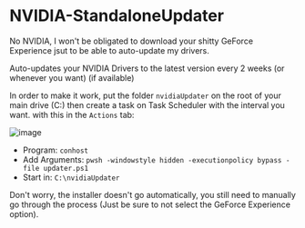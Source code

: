 # NVIDIA-StandaloneUpdater
No NVIDIA, I won't be obligated to download your shitty GeForce Experience jsut to be able to auto-update my drivers.

Auto-updates your NVIDIA Drivers to the latest version every 2 weeks (or whenever you want) (if available)

In order to make it work, put the folder `nvidiaUpdater` on the root of your main drive (C:) then create a task on Task Scheduler with the interval you want. with this in the `Actions` tab:

![image](https://user-images.githubusercontent.com/17398632/212580391-e7680d1b-bbf7-451b-9553-0a399f098d79.png) 
- Program: `conhost`
- Add Arguments: `pwsh -windowstyle hidden -executionpolicy bypass -file updater.ps1`
- Start in: `C:\nvidiaUpdater`

Don't worry, the installer doesn't go automatically, you still need to manually go through the process (Just be sure to not select the GeForce Experience option).

